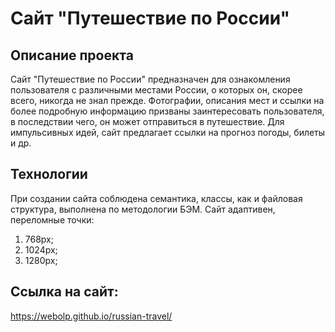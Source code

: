 # Сайт "Путешествие по России"

## Описание проекта

Сайт "Путешествие по России" предназначен для ознакомления пользователя с различными местами России, о которых он, скорее всего, никогда не знал прежде. Фотографии,  описания мест и ссылки на более подробную информацию призваны заинтересовать пользователя,  в последствии чего, он может отправиться в путешествие. Для импульсивных идей, сайт предлагает ссылки на прогноз погоды, билеты и др.

## Технологии 

При создании сайта соблюдена семантика, классы, как и файловая структура, выполнена по методологии БЭМ. Сайт адаптивен, переломные точки:
1. 768px;
2. 1024px;
3. 1280px;

## Ссылка на сайт:
https://webolp.github.io/russian-travel/